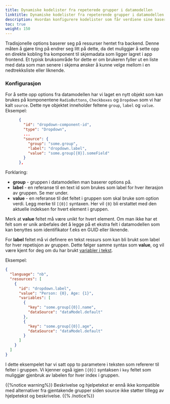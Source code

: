 ```yaml
---
title: Dynamiske kodelister fra repeterede grupper i datamodellen
linktitle: Dynamiske kodelister fra repeterende grupper i datamodellen
description: Hvordan konfigurere kodelister som får verdiene sine basert på verdier hentet fra en repeterende gruppe i datamodellen?
toc: true
weight: 150
---
```


Tradisjonelle options baserer seg på ressurser hentet fra backend.
Denne måten å gjøre ting på endrer seg litt på dette, da det muliggjør å sette opp en direkte kobling fra komponent til skjemadata som ligger lagret i app frontend.
Et typisk bruksområde for dette er om brukeren fyller ut en liste med data som man senere i skjema ønsker å kunne velge mellom i en nedtrekksliste eller liknende.

### Konfigurasjon

For å sette opp options fra datamodellen har vi laget en nytt objekt som kan brukes på komponentene `RadioButtons`, `Checkboxes` og `Dropdown` som vi har kalt `source`.
Dette nye objektet inneholder feltene `group`, `label` og `value`. Eksempel:

```json {hl_lines=["5-9"]}
      {
        "id": "dropdown-component-id",
        "type": "Dropdown",
        ...
        "source": {
          "group": "some.group",
          "label": "dropdown.label",
          "value": "some.group[{0}].someField"
        }
      },
```

Forklaring:

- **group** - gruppen i datamodellen man baserer options på.
- **label** - en referanse til en text id som brukes som label for hver iterasjon av gruppen. Se mer under.
- **value** - en referanse til det feltet i gruppen som skal bruke som option verdi. Legg merke til `[{0}]` syntaxen. Her vil `{0}` bli erstattet med den aktuelle indeksen for hvert element i gruppen.

Merk at **value** feltet må være unikt for hvert element. Om man ikke har et felt som er unik anbefales det å legge på et ekstra felt i datamodellen som kan benyttes som identifikator f.eks en GUID eller liknende.

For **label** feltet må vi definere en tekst ressurs som kan bli brukt som label for hver repetisjon av gruppen.
Dette følger samme syntax som **value**, og vil være kjent for deg om du har brukt [variabler i tekst](../../../ux/texts).

Eksempel:

```json
{
  "language": "nb",
  "resources": [
    {
      "id": "dropdown.label",
      "value": "Person: {0}, Age: {1}",
      "variables": [
        {
          "key": "some.group[{0}].name",
          "dataSource": "dataModel.default"
        },
        {
          "key": "some.group[{0}].age",
          "dataSource": "dataModel.default"
        }
      ]
    }
  ]
}
```

I dette eksempelet har vi satt opp to parametere i teksten som refererer til felter i gruppen.
Vi kjenner også igjen `[{0}]` syntaksen i `key` feltet som muliggjør gjenbruk av labelen for hver index i gruppen.

{{%notice warning%}}
Beskrivelse og hjelpetekst er ennå ikke kompatible med alternativer fra gjentakende grupper siden source ikke støtter
tillegg av hjelpetekst og beskrivelse.
{{% /notice%}}